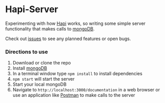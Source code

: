 # Hapi-Server

Experimenting with how [Hapi](https://hapijs.com/) works, so writing some simple server functionality that makes calls to [mongoDB](https://www.mongodb.com/).

Check out [issues](https://github.com/deeheber/hapi-server/issues) to see any planned features or open bugs.

### Directions to use
1. Download or clone the repo
2. Install [mongoDB](https://www.mongodb.com/)
3. In a terminal window type `npm install` to install dependencies
4. `npm start` will start the server 
5. Start your local mongoDB
6. Navigate to `http://localhost:3000/documentation` in a web browser or use an application like [Postman](https://www.getpostman.com/) to make calls to the server
